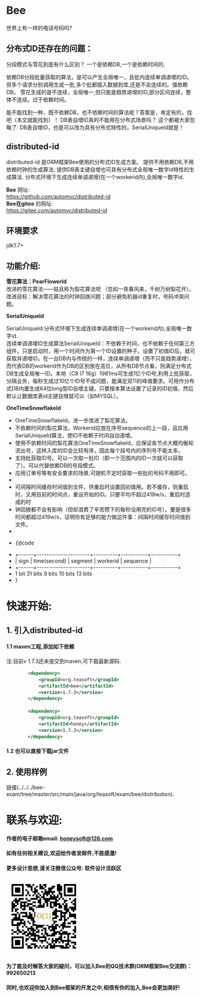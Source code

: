 
Bee
=========
世界上有一样的电话号码吗?	

## 分布式ID还存在的问题：  
分段模式与雪花到底有什么区别？	
一个是依赖DB,一个是依赖时间的.	

依赖DB分段批量获取的算法，是可以产生全局唯一，且批内连续单调递增的ID。但多个请求分别调用生成一批,多个批都插入数据到库,还是不会连续的。强依赖DB。
雪花生成的是不连续，全局唯一,但只能是趋势递增的ID,部分区间连续，整体不连续。过于依赖时间。

能不能找到一种，既不依赖DB，也不依赖时间的算法呢？答案是，肯定有的，找吧（本文就能找到）！
DB表自增ID真的不能用在分布式场景吗？
这个都被大家忽略了:
DB表自增ID，也是可以改为具有分布式特性的，SerialUniqueId就是！

## distributed-id
distributed-id 是ORM框架Bee使用的分布式ID生成方案。
提供不用依赖DB,不用依赖时钟的生成算法;
提供DB表主键自增也可具有分布式全局唯一数字id特性的生成算法.
分布式环境下生成连续单调递增(在一个workerid内),全局唯一数字id.	

**Bee** 网址:  
https://github.com/automvc/distributed-id  
**Bee在gitee** 的网址:  
https://gitee.com/automvc/distributed-id

## 环境要求  
jdk1.7+

## 功能介绍: 

**雪花算法：PearFlowerId**  
改进的雪花算法——姑且称为梨花算法吧  （忽如一夜春风来，千树万树梨花开）。
改进目标：解决雪花算法的时钟回拨问题；部分避免机器id重复时，号码冲突问题。


**SerialUniqueId**  

SerialUniqueId:分布式环境下生成连续单调递增(在一个workerid内),全局唯一数字id.	
连续单调递增ID生成算法SerialUniqueId：不依赖于时间，也不依赖于任何第三方组件，只是启动时，用一个时间作为第一个ID设置的种子，设置了初值ID后，就可获取并递增ID。在一台DB内与传统的一样，连续单调递增（而不只是趋势递增），而代表DB的workerid作为DB的区别放在高位，从所有DB节点看，则满足分布式DB生成全局唯一ID。本地（C8 I7 16g）1981ms可生成1亿个ID号,利用上批获取，分隔业务，每秒生成过10亿个ID号不成问题，能满足双11的峰值要求。可用作分布式DB内置生成64位long型ID自增主键。只要按本算法设置了记录的ID初值，然后默认让数据库表id主键自增就可以（如MYSQL）。

**OneTimeSnowflakeId**  
 * OneTimeSnowflakeId，进一步改进了梨花算法。
 * 不依赖时间的梨花算法，Workerid应放在序号sequence的上一段，且应用SerialUniqueId算法，使ID不依赖于时间自动递增。
 * 使用不依赖时间的梨花算法OneTimeSnowflakeId，应保证各节点大概均衡轮流出号，这样入库的ID会比较有序，因此每个段号内的序列号不能太多。
 * 支持批获取ID号。可以一次取一批ID（即一个范围内的ID一次就可以获取了）。可以代替依赖DB的号段模式。
 * 应用订单号等有安全要求的场景,可随机不定时获取一些批的号码不用即可。
 * 
 * 可间隔时间缓存时间值到文件，供重启时设置回初值用。若不缓存，则重启时，又用目前的时间点，重设开始的ID。只要平均不超过419w/s，重启时造成的时
 * 钟回拨都不会有影响（但却浪费了辛苦攒下的每秒没用完的ID号）。要是很多时间都超过419w/s，证明你有足够的能力做这件事：间隔时间缓存时间值到文件。
 * 
 * <pre>{@code
 * +------+----------------------+----------+-----------+-----------+
 * | sign |     time(second)     | segment  | workerid  | sequence  |
 * +------+----------------------+----------+-----------+-----------+
 *   1 bit        31 bits           9 bits     10 bits     13 bits
 * }</pre>


快速开始:
=========	
## 1. 引入distributed-id  
#### 1.1 maven工程,添加如下依赖  
注:目前v 1.7.3还未提交到maven,可下载最新源码.  
```xml
		<dependency>
			<groupId>org.teasoft</groupId>
			<artifactId>bee</artifactId>
			<version>1.7.3</version>
		</dependency>

		<dependency>
			<groupId>org.teasoft</groupId>
			<artifactId>honey</artifactId>
			<version>1.7.3</version>
		</dependency>
```

#### 1.2  也可以直接下载jar文件  
	
## 2. 使用样例  
   链接(../../../bee-exam/tree/master/src/main/java/org/teasoft/exam/bee/distribution).  
       
  
联系与欢迎:
=========	
#### 作者的电子邮箱email:    honeysoft@126.com  
#### 如有任何相关建议,欢迎给作者发邮件,不胜感激!  
#### 更多设计思想,请关注微信公众号: 软件设计活跃区  
<img src="weixin.jpg" width="200" heigh="200">

#### 为了能及时解答大家的疑问，可以加入Bee的QQ技术群(ORM框架Bee交流群)：992650213

#### 同时,也欢迎你加入到Bee框架的开发之中,相信有你的加入,Bee会更加美好! 
